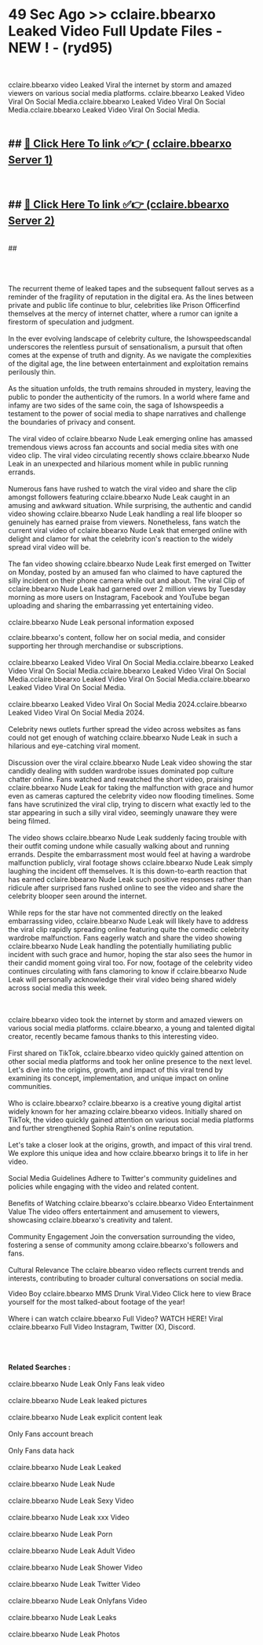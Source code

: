 # 49 Sec Ago >> cclaire.bbearxo Leaked Video Full Update Files - NEW ! - (ryd95) <br>
<br>

cclaire.bbearxo video Leaked Viral the internet by storm and amazed viewers on various social media platforms. cclaire.bbearxo Leaked Video Viral On Social Media.cclaire.bbearxo Leaked Video Viral On Social Media.cclaire.bbearxo Leaked Video Viral On Social Media.<br>
 <br>

## ##  <a href="https://clipsfans.site?title=cclaire.bbearxo&ref=gitt">🔴 Click Here To link ✅👉 ( cclaire.bbearxo Server 1)</a><br>
  <br>

##  ##  <a href="https://clipsfans.site?title=cclaire.bbearxo&ref=gitt">🔴 Click Here To link ✅👉 (cclaire.bbearxo  Server 2)</a><br>
  <br>
  ##


  <br>

  <br>

<br><br>
The recurrent theme of leaked tapes and the subsequent fallout serves as a reminder of the fragility of reputation in the digital era. As the lines between private and public life continue to blur, celebrities like Prison Officerfind themselves at the mercy of internet chatter, where a rumor can ignite a firestorm of speculation and judgment.
<br><br>
In the ever evolving landscape of celebrity culture, the Ishowspeedscandal underscores the relentless pursuit of sensationalism, a pursuit that often comes at the expense of truth and dignity. As we navigate the complexities of the digital age, the line between entertainment and exploitation remains perilously thin.
<br><br>
As the situation unfolds, the truth remains shrouded in mystery, leaving the public to ponder the authenticity of the rumors. In a world where fame and infamy are two sides of the same coin, the saga of Ishowspeedis a testament to the power of social media to shape narratives and challenge the boundaries of privacy and consent.
<br><br>
The viral video of cclaire.bbearxo Nude Leak emerging online has amassed tremendous views across fan accounts and social media sites with one video clip. The viral video circulating recently shows cclaire.bbearxo Nude Leak in an unexpected and hilarious moment while in public running errands.
<br><br>
Numerous fans have rushed to watch the viral video and share the clip amongst followers featuring cclaire.bbearxo Nude Leak caught in an amusing and awkward situation. While surprising, the authentic and candid video showing cclaire.bbearxo Nude Leak handling a real life blooper so genuinely has earned praise from viewers. Nonetheless, fans watch the current viral video of cclaire.bbearxo Nude Leak that emerged online with delight and clamor for what the celebrity icon's reaction to the widely spread viral video will be.
<br><br>
The fan video showing cclaire.bbearxo Nude Leak first emerged on Twitter on Monday, posted by an amused fan who claimed to have captured the silly incident on their phone camera while out and about. The viral Clip of cclaire.bbearxo Nude Leak had garnered over 2 million views by Tuesday morning as more users on Instagram, Facebook and YouTube began uploading and sharing the embarrassing yet entertaining video.
<br><br>
cclaire.bbearxo Nude Leak personal information exposed


cclaire.bbearxo's content, follow her on social media, and consider supporting her through merchandise or subscriptions.
<br><br>
cclaire.bbearxo Leaked Video Viral On Social Media.cclaire.bbearxo Leaked Video Viral On Social Media.cclaire.bbearxo Leaked Video Viral On Social Media.cclaire.bbearxo Leaked Video Viral On Social Media.cclaire.bbearxo Leaked Video Viral On Social Media.
<br><br>
cclaire.bbearxo Leaked Video Viral On Social Media 2024.cclaire.bbearxo Leaked Video Viral On Social Media 2024.
<br><br>
Celebrity news outlets further spread the video across websites as fans could not get enough of watching cclaire.bbearxo Nude Leak in such a hilarious and eye-catching viral moment.
<br><br>
Discussion over the viral cclaire.bbearxo Nude Leak video showing the star candidly dealing with sudden wardrobe issues dominated pop culture chatter online. Fans watched and rewatched the short video, praising cclaire.bbearxo Nude Leak for taking the malfunction with grace and humor even as cameras captured the celebrity video now flooding timelines. Some fans have scrutinized the viral clip, trying to discern what exactly led to the star appearing in such a silly viral video, seemingly unaware they were being filmed.
<br><br>
The video shows cclaire.bbearxo Nude Leak suddenly facing trouble with their outfit coming undone while casually walking about and running errands. Despite the embarrassment most would feel at having a wardrobe malfunction publicly, viral footage shows cclaire.bbearxo Nude Leak simply laughing the incident off themselves. It is this down-to-earth reaction that has earned cclaire.bbearxo Nude Leak such positive responses rather than ridicule after surprised fans rushed online to see the video and share the celebrity blooper seen around the internet.
<br><br>
While reps for the star have not commented directly on the leaked embarrassing video, cclaire.bbearxo Nude Leak will likely have to address the viral clip rapidly spreading online featuring quite the comedic celebrity wardrobe malfunction. Fans eagerly watch and share the video showing cclaire.bbearxo Nude Leak handling the potentially humiliating public incident with such grace and humor, hoping the star also sees the humor in their candid moment going viral too. For now, footage of the celebrity video continues circulating with fans clamoring to know if cclaire.bbearxo Nude Leak will personally acknowledge their viral video being shared widely across social media this week.


<br><br>
cclaire.bbearxo video took the internet by storm and amazed viewers on various social media platforms. cclaire.bbearxo, a young and talented digital creator, recently became famous thanks to this interesting video.
<br><br>
First shared on TikTok, cclaire.bbearxo video quickly gained attention on other social media platforms and took her online presence to the next level. Let's dive into the origins, growth, and impact of this viral trend by examining its concept, implementation, and unique impact on online communities.
<br><br>
Who is cclaire.bbearxo? cclaire.bbearxo is a creative young digital artist widely known for her amazing cclaire.bbearxo videos. Initially shared on TikTok, the video quickly gained attention on various social media platforms and further strengthened Sophia Rain's online reputation.
<br><br>
Let's take a closer look at the origins, growth, and impact of this viral trend. We explore this unique idea and how cclaire.bbearxo brings it to life in her video.
<br><br>
Social Media Guidelines Adhere to Twitter's community guidelines and policies while engaging with the video and related content.
<br><br>
Benefits of Watching cclaire.bbearxo's cclaire.bbearxo Video Entertainment Value The video offers entertainment and amusement to viewers, showcasing cclaire.bbearxo's creativity and talent.
<br><br>
Community Engagement Join the conversation surrounding the video, fostering a sense of community among cclaire.bbearxo's followers and fans.
<br><br>
Cultural Relevance The cclaire.bbearxo video reflects current trends and interests, contributing to broader cultural conversations on social media.

Video Boy cclaire.bbearxo MMS Drunk Viral.Video Click here to view Brace yourself for the most talked-about footage of the year!
<br><br>
Where i can watch cclaire.bbearxo Full Video? WATCH HERE! Viral cclaire.bbearxo Full Video Instagram, Twitter (X), Discord.
<br><br>

<br><br>
<strong>Related Searches :</strong>
<br><br>
cclaire.bbearxo Nude Leak Only Fans leak video
<br><br>
cclaire.bbearxo Nude Leak leaked pictures
<br><br>
cclaire.bbearxo Nude Leak explicit content leak
<br><br>
Only Fans account breach
<br><br>
Only Fans data hack
<br><br>
cclaire.bbearxo Nude Leak Leaked
<br><br>
cclaire.bbearxo Nude Leak Nude
<br><br>
cclaire.bbearxo Nude Leak Sexy Video
<br><br>
cclaire.bbearxo Nude Leak xxx Video
<br><br>
cclaire.bbearxo Nude Leak Porn
<br><br>
cclaire.bbearxo Nude Leak Adult Video
<br><br>
cclaire.bbearxo Nude Leak Shower Video
<br><br>
cclaire.bbearxo Nude Leak Twitter Video
<br><br>
cclaire.bbearxo Nude Leak Onlyfans Video
<br><br>
cclaire.bbearxo Nude Leak Leaks
<br><br>
cclaire.bbearxo Nude Leak Photos